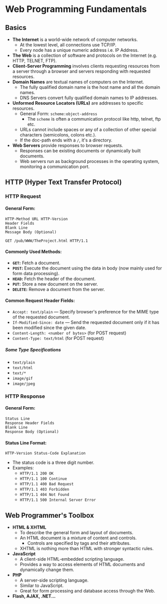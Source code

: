 # Web Programming Fundamentals

## Basics
- **The Internet** is a world-wide network of computer networks.
	- At the lowest level, all connections use TCP/IP.
	- Every node has a unique numeric address i.e. IP Address.
- **The Web** is a collection of software and protocols on the Internet (e.g. HTTP, TELNET, FTP).
- **Client-Server Programming** involves clients requesting resources from a server through a browser and servers responding with requested resources.
- **Domain Names** are textual names of computers on the Internet.
	- The fully qualified domain name is the host name and all the domain names.
	- DNS Servers convert fully qualified domain names to IP addresses.
- **Unformed Resource Locators (URLs)** are addresses to specific resources.
	- General Form: `scheme:object-address`
		- The `scheme` is often a communication protocol like http, telnet, ftp etc.
	- URLs cannot include spaces or any of a collection of other special characters (semicolons, colons etc.).
	- If the doc-path ends with a `/`, it's a directory.
- **Web Servers** provide responses to browser requests.
	- Responses can be existing documents or dynamically built documents.
	- Web servers run as background processes in the operating system, monitoring a communication port.

## HTTP (Hyper Text Transfer Protocol)

### HTTP Request
#### General Form:

```
HTTP-Method URL HTTP-Version
Header Fields
Blank Line
Message Body (Optional)
```
```
GET /pub/WWW/TheProject.html HTTP/1.1
```

#### Commonly Used Methods:

- **`GET`:** Fetch a document.
- **`POST`:** Execute the document using the data in body (now mainly used for form data processing).
- **`HEAD`:** Fetch the header of the document.
- **`PUT`:** Store a new document on the server.
- **`DELETE`:** Remove a document from the server.

#### Common Request Header Fields:
- `Accept: text/plain` &mdash; Specify browser's preference for the MIME type of the requested document.
- `If-Modified-Since: date` &mdash; Send the requested document only if it has been modified since the given date.
- `Content-Length: <number of bytes>` (for POST request)
- `Content-Type: text/html` (for POST request)

##### Some Type Specifications
- `text/plain`
- `text/html`
- `text/*`
- `image/gif`
- `image/jpeg`

### HTTP Response
#### General Form:
```
Status Line
Response Header Fields
Blank Line
Response Body (Optional)
```

#### Status Line Format:
```
HTTP-Version Status-Code Explanation
```

- The status code is a three digit number.
- Examples:
	- `HTTP/1.1 200 OK`
	- `HTTP/1.1 100 Continue`
	- `HTTP/1.1 400 Bad Request`
	- `HTTP/1.1 403 Forbidden`
	- `HTTP/1.1 404 Not Found`
	- `HTTP/1.1 500 Internal Server Error`

## Web Programmer's Toolbox
- **HTML & XHTML**
	- To describe the general form and layout of documents.	- An HTML document is a mixture of content and controls.		- Controls are specified by tags and their attributes.	- XHTML is nothing more than HTML with stronger syntactic rules.- **JavaScript**
	- A client-side HTML-embedded scripting language.	- Provides a way to access elements of HTML documents and dynamically change them.
- **PHP**
	- A server-side scripting language.
	- Similar to JavaScript.
	- Great for form processing and database access through the Web.
- **Flash, AJAX, .NET...**
